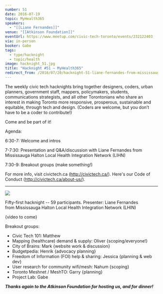 ```yaml
---
number: 51
date: 2016-07-19
topic: MyHealth365
speakers:
  - "[[Liane Fernandes]]"
venue: "[[Atkinson Foundation]]"
eventUrl: https://www.meetup.com/civic-tech-toronto/events/232122403
via: in-person
booker: Gabe
tags:
  - type/hacknight
  - topic/health
image: hacknight_51.jpg
title: "Hacknight #51 – MyHealth365"
redirect_from: /2016/07/20/hacknight-51-liane-fernandes-from-mississauga-halton-local-health-integration-network-lhin/
---
```


The weekly civic tech hacknights bring together designers, coders, urban planners, government staff, mappers, policymakers, students, communications strategists, and all other Torontonians who share an interest in making Toronto more responsive, prosperous, sustainable and equitable, through tech and design. (Coders are welcome, but you don’t have to be a coder to contribute!)

Come and be part of it!

Agenda:

6:30-7: Welcome and intros

7-7:30: Presentation and Q&A/discussion with Liane Fernandes from Mississauga Halton Local Health Integration Network (LIHN)

7:30-9: Breakout groups (make something!)

For more info, visit civictech.ca (http://civictech.ca/).
Here's our Code of Conduct (http://civictech.ca/about-us/).

---


![](https://mlydg0vejq30.i.optimole.com/w:653/h:620/q:mauto/f:best/https://civictech.ca/wp-content/uploads/2016/07/Cnw4WnpUEAABndS.jpg)

Fifty-first hacknight -- 59 participants.
Presenter: Liane Fernandes from Mississauga Halton Local Health Integration Network (LHIN)

{video to come}

Breakout groups:
-   Civic Tech 101: Matthew
-   Mapping (healthcare) demand & supply: Oliver {scoping/everyone!}
-   City of Brains: Mark {website work & discussion}
-   Budgetpedia: Henrik {advocacy planning}
-   Freedom of Information (FOI) help & sharing: Jessica {planning & web dev}
-   User research for community wifi/mesh: Nahum {scoping}
-   Toronto Meshnet / MeshTO: Garry {planning}
-   Project Lab: Gabe

***Thanks again to the Atkinson Foundation for hosting us, and for dinner!***